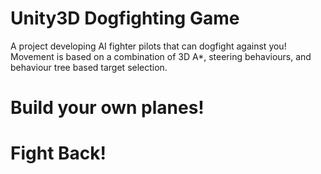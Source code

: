 # Unity3D Dogfighting Game
A project developing AI fighter pilots that can dogfight against you! Movement is based on a combination of 3D A*, steering behaviours, and behaviour tree based target selection.

# Build your own planes!

# Fight Back!

